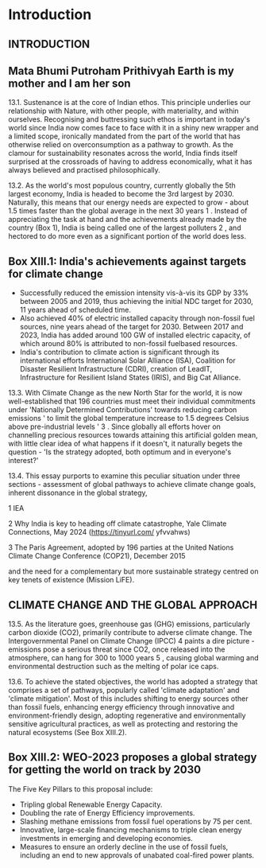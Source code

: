 # Introduction

## INTRODUCTION

## Mata Bhumi Putroham Prithivyah Earth is my mother and I am her son

13.1.  Sustenance is at the core of Indian ethos. This principle underlies our relationship with Nature, with other people, with materiality, and within ourselves. Recognising and buttressing such ethos is important in today's world since India now comes face to face with it in a shiny new wrapper and a limited scope, ironically mandated from the part of the world that has otherwise relied on overconsumption as a pathway to growth.  As the clamour for sustainability resonates across the world, India finds itself surprised at the crossroads of having to address economically, what it has always believed and practised philosophically.

13.2.  As the world's most populous country, currently globally the 5th largest economy, India is headed to become the 3rd largest by 2030.  Naturally, this means that our energy needs are expected to grow - about 1.5 times faster than the global average in the next 30 years 1 . Instead of appreciating the task at hand and the achievements already made by the country (Box 1), India is being called one of the largest polluters 2 , and hectored to do more even as a significant portion of the world does less.

## Box XIII.1: India's achievements against targets for climate change

- Successfully reduced the emission intensity vis-à-vis its GDP by 33% between 2005 and 2019, thus achieving the initial NDC target for 2030, 11 years ahead of scheduled time.
- Also achieved 40% of electric installed capacity through non-fossil fuel sources, nine years ahead of the target for 2030. Between 2017 and 2023, India has added around 100 GW of installed electric capacity, of which around 80% is attributed to non-fossil fuelbased resources.
- India's contribution to climate action is significant through its international efforts International Solar Alliance (ISA), Coalition for Disaster Resilient Infrastructure (CDRI), creation of LeadIT, Infrastructure for Resilient Island States (IRIS), and Big Cat Alliance.

13.3.  With  Climate  Change  as  the  new  North  Star  for  the  world,  it  is  now  well-established that  196  countries  must  meet  their  individual  commitments  under  'Nationally  Determined Contributions' towards reducing carbon emissions ' to limit the global temperature increase to 1.5 degrees Celsius above pre-industrial levels ' 3 . Since globally all efforts hover on channelling precious resources towards attaining this artificial golden mean, with little clear idea of what happens if it doesn't, it naturally begets the question - 'Is the strategy adopted, both optimum and in everyone's interest?'

13.4. This essay purports to examine this peculiar situation under three sections - assessment of global pathways to achieve climate change goals, inherent dissonance in the global strategy,

1   IEA

2    Why India is key to heading off climate catastrophe, Yale Climate Connections, May 2024 (https://tinyurl.com/ yfvvahws)

3    The  Paris  Agreement,  adopted  by  196  parties  at  the  United  Nations  Climate  Change  Conference  (COP21), December 2015

and  the  need  for  a  complementary  but  more  sustainable  strategy  centred  on  key  tenets  of existence (Mission LiFE).

## CLIMATE CHANGE AND THE GLOBAL APPROACH

13.5.  As  the  literature  goes,  greenhouse  gas  (GHG)  emissions,  particularly  carbon  dioxide (CO2),  primarily  contribute  to  adverse  climate  change.  The  Intergovernmental  Panel  on Climate Change (IPCC) 4  paints a dire picture - emissions pose a serious threat since CO2, once released into the atmosphere, can hang for 300 to 1000 years 5 , causing global warming and environmental destruction such as the melting of polar ice caps.

13.6. To  achieve  the  stated  objectives,  the  world  has  adopted  a  strategy  that  comprises  a set  of  pathways,  popularly  called  'climate  adaptation'  and  'climate  mitigation'.  Most  of  this includes shifting to energy sources other than fossil fuels, enhancing energy efficiency through innovative  and  environment-friendly  design,  adopting  regenerative  and  environmentally sensitive agricultural practices, as well as protecting and restoring the natural ecosystems (See Box XIII.2).

## Box XIII.2: WEO-2023 proposes a global strategy for getting the world on track by  2030

The Five Key Pillars to this proposal include:

- Tripling global Renewable Energy Capacity.
- Doubling the rate of Energy Efficiency improvements.
- Slashing methane emissions from fossil fuel operations by 75 per cent.
- Innovative,  large-scale  financing  mechanisms  to  triple  clean  energy  investments  in emerging and developing economies.
- Measures to ensure an orderly decline in the use of fossil fuels, including an end to new approvals of unabated coal-fired power plants.